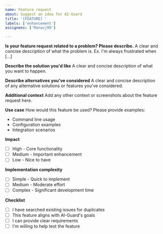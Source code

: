 ```yaml
---
name: Feature request
about: Suggest an idea for AI-Guard
title: '[FEATURE] '
labels: ['enhancement']
assignees: ['Manavj99']

---
```


**Is your feature request related to a problem? Please describe.**
A clear and concise description of what the problem is. Ex. I'm always frustrated when [...]

**Describe the solution you'd like**
A clear and concise description of what you want to happen.

**Describe alternatives you've considered**
A clear and concise description of any alternative solutions or features you've considered.

**Additional context**
Add any other context or screenshots about the feature request here.

**Use case**
How would this feature be used? Please provide examples:
- Command line usage
- Configuration examples
- Integration scenarios

**Impact**
- [ ] High - Core functionality
- [ ] Medium - Important enhancement
- [ ] Low - Nice to have

**Implementation complexity**
- [ ] Simple - Quick to implement
- [ ] Medium - Moderate effort
- [ ] Complex - Significant development time

**Checklist**
- [ ] I have searched existing issues for duplicates
- [ ] This feature aligns with AI-Guard's goals
- [ ] I can provide clear requirements
- [ ] I'm willing to help test the feature
